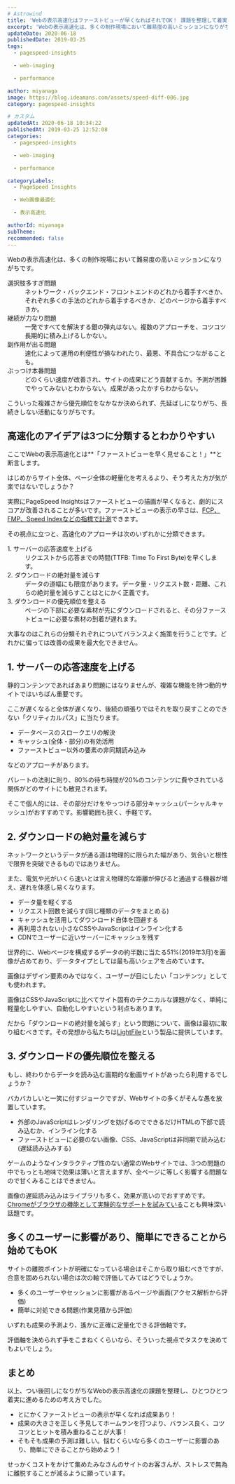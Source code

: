 ```yaml
---
# Astrowind
title: 'Webの表示高速化はファーストビューが早くなればそれでOK！ 課題を整理して着実に進めるためのポイント'
excerpt: 'Webの表示高速化は、多くの制作現場において難易度の高いミッションになりがちです...'
updateDate: 2020-06-18
publishedDate: 2019-03-25
tags: 
  - pagespeed-insights

  - web-imaging

  - performance

author: miyanaga
image: https://blog.ideamans.com/assets/speed-diff-006.jpg
category: pagespeed-insights

# カスタム
updatedAt: 2020-06-18 10:34:22
publishedAt: 2019-03-25 12:52:08
categories: 
  - pagespeed-insights

  - web-imaging

  - performance

categoryLabels: 
  - PageSpeed Insights

  - Web画像最適化

  - 表示高速化

authorId: miyanaga
subTheme: 
recommended: false
---
```


Webの表示高速化は、多くの制作現場において難易度の高いミッションになりがちです。

<dl>
<dt>選択肢多すぎ問題</dt><dd>ネットワーク・バックエンド・フロントエンドのどれから着手すべきか、それぞれ多くの手法のどれから着手するべきか、どのページから着手すべきか。</dd>
<dt>継続が力なり問題</dt><dd>一発ですべてを解決する銀の弾丸はない。複数のアプローチを、コツコツ長期的に積み上げるしかない。</dd>
<dt>副作用が出る問題</dt><dd>速化によって運用の利便性が損なわれたり、最悪、不具合につながることも。</dd>
<dt>ぶっつけ本番問題</dt><dd>どのくらい速度が改善され、サイトの成果にどう貢献するか。予測が困難でやってみないとわからない。成果があったかすらわからない。</dd>
</dl>

こういった複雑さから優先順位をなかなか決められず、先延ばしになりがち、長続きしない活動になりがちです。


## 高速化のアイデアは3つに分類するとわかりやすい

ここでWebの表示高速化とは**「ファーストビューを早く見せること！」**と断言します。

はじめからサイト全体、ページ全体の軽量化を考えるより、そう考えた方が気が楽ではないでしょうか？

実際にPageSpeed Insightsはファーストビューの描画が早くなると、劇的にスコアが改善されることが多いです。ファーストビューの表示の早さは、[FCP、FMP、Speed Indexなどの指標で計測](https://havelog.ayumusato.com/develop/performance/e744-performance_metrics.html)できます。

その視点に立つと、高速化のアプローチは次のいずれかに分類できます。

<dl>
<dt>1. サーバーの応答速度を上げる</dt><dd>リクエストから応答までの時間(TTFB: Time To First Byte)を早くします。</dd>
<dt>2. ダウンロードの絶対量を減らす</dt><dd>データの道幅にも限度があります。データ量・リクエスト数・距離、これらの絶対量を減らすことはとにかく正義です。</dd>
<dt>3. ダウンロードの優先順位を整える</dt><dd>ページの下部に必要な素材が先にダウンロードされると、その分ファーストビューに必要な素材の到着が遅れます。</dd>
</dl>

大事なのはこれらの分類それぞれについてバランスよく施策を行うことです。どれかに偏っては改善の成果を最大化できません。

## 1. サーバーの応答速度を上げる

静的コンテンツであればあまり問題にはなりませんが、複雑な機能を持つ動的サイトではいちばん重要です。

ここが遅くなると全体が遅くなり、後続の頑張りではそれを取り戻すことのできない「クリティカルパス」に当たります。

* データベースのスロークエリの解決
* キャッシュ(全体・部分)の有効活用
* ファーストビュー以外の要素の非同期読み込み

などのアプローチがあります。

パレートの法則に則り、80%の待ち時間が20%のコンテンツに費やされている関係がどのサイトにも散見されます。

そこで個人的には、その部分だけをやっつける部分キャッシュ(パーシャルキャッシュ)がおすすめです。影響範囲も狭く、手軽です。


## 2. ダウンロードの絶対量を減らす

ネットワークというデータが通る道は物理的に限られた幅があり、気合いと根性で限界を突破できるものではありません。

また、電気や光がいくら速いとは言え物理的な距離が伸びると通過する機器が増え、遅れを体感し易くなります。

* データ量を軽くする
* リクエスト回数を減らす(同じ種類のデータをまとめる)
* キャッシュを活用してダウンロード自体を回避する
* 再利用されない小さなCSSやJavaScriptはインライン化する
* CDNでユーザーに近いサーバーにキャッシュを残す

世界的に、Webページを構成するデータの約半数に当たる51%(2019年3月)を画像が占めており、データタイプとしては最も高いシェアを占めています。

画像はデザイン要素のみではなく、ユーザーが目にしたい「コンテンツ」としても使われます。

画像はCSSやJavaScriptに比べてサイト固有のテクニカルな課題がなく、単純に軽量化しやすい、自動化しやすいという利点もあります。

だから「ダウンロードの絶対量を減らす」という問題について、画像は最初に取り組むべきです。その発想から私たちは[LightFile](https://www.ideamans.com/lightfile/)という製品に提供しています。


## 3. ダウンロードの優先順位を整える

もし、終わりからデータを読み込む画期的な動画サイトがあったら利用するでしょうか？

バカバカしいと一笑に付すジョークですが、Webサイトの多くがそんな愚を放置しています。

* 外部のJavaScriptはレンダリングを妨げるのでできるだけHTMLの下部で読み込むか、インライン化する
* ファーストビューに必要のない画像、CSS、JavaScriptは非同期で読み込む(遅延読み込みする)

ゲームのようなインタラクティブ性のない通常のWebサイトでは、3つの問題の中でもっとも地味で効果は薄いと言えますが、全ページに等しく影響する問題なので甘くみることはできません。

画像の遅延読み込みはライブラリも多く、効果が高いのでおすすめです。[Chromeがブラウザの機能として実験的なサポートを試みている](https://tech.recruit-mp.co.jp/front-end/post-17429/)ことも興味深い話題です。


## 多くのユーザーに影響があり、簡単にできることから始めてもOK

サイトの離脱ポイントが明確になっている場合はそこから取り組むべきですが、合意を固められない場合は次の軸で評価してみてはどうでしょうか。

* 多くのユーザーやセッションに影響があるページや画面(アクセス解析から評価)
* 簡単に対処できる問題(作業見積から評価)

いずれも成果の予測より、遙かに正確に定量化できる評価軸です。

評価軸を決められず手をこまねくくらいなら、そういった視点でタスクを決めてもよいでしょう。


## まとめ

以上、つい後回しになりがちなWebの表示高速化の課題を整理し、ひとつひとつ着実に進めるための考え方でした。

* とにかくファーストビューの表示が早くなれば成果あり！
* 成果の大きさを正しく予見してホームランを打つより、バランス良く、コツコツとヒットを積み重ねることが大事！
* そもそも成果の予測は難しい。悩むくらいなら多くのユーザーに影響のあり、簡単にできることから始めよう！

せっかくコストをかけて集めたみなさんのサイトのお客さんが、ストレスで無為に離脱することが減るように願っています。

